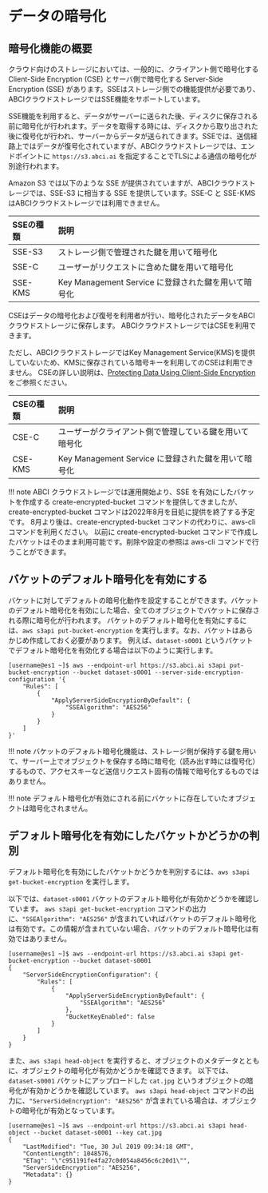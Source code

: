 
# データの暗号化

## 暗号化機能の概要

クラウド向けのストレージにおいては、一般的に、クライアント側で暗号化する Client-Side Encryption (CSE) とサーバ側で暗号化する Server-Side Encryption (SSE) があります。SSEはストレージ側での機能提供が必要であり、ABCIクラウドストレージではSSE機能をサポートしています。

SSE機能を利用すると、データがサーバーに送られた後、ディスクに保存される前に暗号化が行われます。データを取得する時には、ディスクから取り出された後に復号化が行われ、サーバーからデータが送られてきます。SSEでは、送信経路上ではデータが復号化されていますが、ABCIクラウドストレージでは、エンドポイントに `https://s3.abci.ai` を指定することでTLSによる通信の暗号化が別途行われます。

Amazon S3 では以下のような SSE が提供されていますが、ABCIクラウドストレージでは、SSE-S3 に相当する SSE を提供しています。SSE-C と SSE-KMS はABCIクラウドストレージでは利用できません。

| SSEの種類 | 説明 |
| :-- | :-- |
| SSE-S3 | ストレージ側で管理された鍵を用いて暗号化 |
| SSE-C | ユーザーがリクエストに含めた鍵を用いて暗号化 |
| SSE-KMS | Key Management Service に登録された鍵を用いて暗号化 |

CSEはデータの暗号化および復号を利用者が行い、暗号化されたデータをABCIクラウドストレージに保存します。
ABCIクラウドストレージではCSEを利用できます。

ただし、ABCIクラウドストレージではKey Management Service(KMS)を提供していないため、KMSに保存されている暗号キーを利用してのCSEは利用できません。
CSEの詳しい説明は、[Protecting Data Using Client-Side Encryption](https://docs.aws.amazon.com/AmazonS3/latest/dev/UsingClientSideEncryption.html) をご参照ください。

| CSEの種類 | 説明 |
| :-- | :-- |
| CSE-C | ユーザーがクライアント側で管理している鍵を用いて暗号化 |
| CSE-KMS | Key Management Service に登録された鍵を用いて暗号化 |

!!! note
    ABCI クラウドストレージでは運用開始より、SSE を有効にしたバケットを作成する create-encrypted-bucket コマンドを提供してきましたが、create-encrypted-bucket コマンドは2022年8月を目処に提供を終了する予定です。
    8月より後は、create-encrypted-bucket コマンドの代わりに、aws-cli コマンドを利用ください。
    以前に create-encrypted-bucket コマンドで作成したバケットはそのまま利用可能です。削除や設定の参照は aws-cli コマンドで行うことができます。


## バケットのデフォルト暗号化を有効にする

バケットに対してデフォルトの暗号化動作を設定することができます。バケットのデフォルト暗号化を有効にした場合、全てのオブジェクトでバケットに保存される際に暗号化が行われます。
バケットのデフォルト暗号化を有効にするには、`aws s3api put-bucket-encryption` を実行します。なお、バケットはあらかじめ作成しておく必要があります。
例えば、`dataset-s0001` というバケットでデフォルト暗号化を有効化する場合は以下のように実行します。

```
[username@es1 ~]$ aws --endpoint-url https://s3.abci.ai s3api put-bucket-encryption --bucket dataset-s0001 --server-side-encryption-configuration '{
    "Rules": [
        {
            "ApplyServerSideEncryptionByDefault": {
                "SSEAlgorithm": "AES256"
            }
        }
    ]
}'
```

!!! note
    バケットのデフォルト暗号化機能は、ストレージ側が保持する鍵を用いて、サーバー上でオブジェクトを保存する時に暗号化（読み出す時には復号化）するもので、アクセスキーなど送信リクエスト固有の情報で暗号化するものではありません。

!!! note
    デフォルト暗号化が有効にされる前にバケットに存在していたオブジェクトは暗号化されません。


## デフォルト暗号化を有効にしたバケットかどうかの判別

デフォルト暗号化を有効にしたバケットかどうかを判別するには、`aws s3api get-bucket-encryption` を実行します。

以下では、`dataset-s0001` バケットのデフォルト暗号化が有効かどうかを確認しています。
`aws s3api get-bucket-encryption` コマンドの出力に、`"SSEAlgorithm": "AES256"` が含まれていればバケットのデフォルト暗号化は有効です。この情報が含まれていない場合、バケットのデフォルト暗号化は有効ではありません。

```
[username@es1 ~]$ aws --endpoint-url https://s3.abci.ai s3api get-bucket-encryption --bucket dataset-s0001
{
    "ServerSideEncryptionConfiguration": {
        "Rules": [
            {
                "ApplyServerSideEncryptionByDefault": {
                    "SSEAlgorithm": "AES256"
                },
                "BucketKeyEnabled": false
            }
        ]
    }
}
```

また、`aws s3api head-object` を実行すると、オブジェクトのメタデータとともに、オブジェクトの暗号化が有効かどうかを確認できます。
以下では、`dataset-s0001` バケットにアップロードした `cat.jpg` というオブジェクトの暗号化が有効かどうかを確認しています。
`aws s3api head-object` コマンドの出力に、`"ServerSideEncryption": "AES256"` が含まれている場合は、オブジェクトの暗号化が有効となっています。

```
[username@es1 ~]$ aws --endpoint-url https://s3.abci.ai s3api head-object --bucket dataset-s0001 --key cat.jpg
{
    "LastModified": "Tue, 30 Jul 2019 09:34:18 GMT",
    "ContentLength": 1048576,
    "ETag": "\"c951191fe4fa27c0d054a8456c6c20d1\"",
    "ServerSideEncryption": "AES256",
    "Metadata": {}
}
```

<!-- CSE? -->
